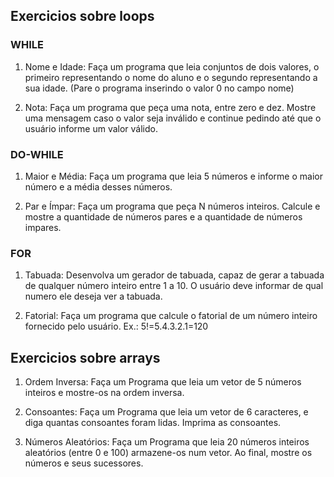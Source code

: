 ## Exercicios sobre loops

### WHILE

1. Nome e Idade: Faça um programa que leia conjuntos de dois valores, o primeiro representando o nome do aluno e o segundo representando a sua idade. (Pare o programa inserindo o valor 0 no campo nome)

2. Nota: Faça um programa que peça uma nota, entre zero e dez. Mostre uma mensagem caso o valor seja inválido e continue pedindo até que o usuário informe um valor válido.

### DO-WHILE

1. Maior e Média: Faça um programa que leia 5 números e informe o maior número e a média desses números.

2. Par e Ímpar: Faça um programa que peça N números inteiros. Calcule e mostre a quantidade de números pares e a quantidade de números impares.

### FOR

1. Tabuada: Desenvolva um gerador de tabuada, capaz de gerar a tabuada de qualquer número inteiro entre 1 a 10. O usuário deve informar de qual numero ele deseja ver a tabuada.

2. Fatorial: Faça um programa que calcule o fatorial de um número inteiro fornecido pelo usuário.
Ex.: 5!=5.4.3.2.1=120

## Exercicios sobre arrays

1. Ordem Inversa: Faça um Programa que leia um vetor de 5 números inteiros e mostre-os na ordem inversa.

2. Consoantes: Faça um Programa que leia um vetor de 6 caracteres, e diga quantas consoantes foram lidas. Imprima as consoantes.

3. Números Aleatórios: Faça um Programa que leia 20 números inteiros aleatórios (entre 0 e 100) armazene-os num vetor. Ao final, mostre os números e seus sucessores.